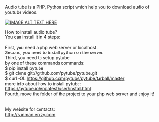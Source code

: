 Audio tube is a PHP, Python script which help you to download audio of youtube videos.<br><br>
[![IMAGE ALT TEXT HERE](https://img.youtube.com/vi/H_xoYaYss3s/0.jpg)](https://www.youtube.com/watch?v=H_xoYaYss3s)

How to install audio tube?
<br>
You can install it in 4 steps:<br><br>
First, you need a php web server or localhost.<br>
Second, you need to install python on the server.<br>
Third, you need to setup pytube<br>
by one of these commands commands:<br>
$ pip install pytube<br>
$ git clone git://github.com/pytube/pytube.git<br>
$ curl -OL https://github.com/pytube/pytube/tarball/master<br>
more info about how to install pytube:<br>
https://pytube.io/en/latest/user/install.html<br>
Fourth, move the folder of the project to your php web server and enjoy it!<br>
<br><br>
My website for contacts:<br>
http://sunman.epizy.com
